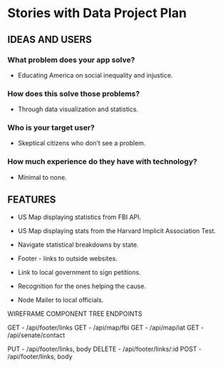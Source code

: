 # Stories with Data Project Plan

## IDEAS AND USERS

### What problem does your app solve?
- Educating America on social inequality and injustice.

### How does this solve those problems?
- Through data visualization and statistics.

### Who is your target user?
- Skeptical citizens who don’t see a problem.

### How much experience do they have with technology?
- Minimal to none.

## FEATURES

- US Map displaying statistics from FBI API.

- US Map displaying stats from the Harvard Implicit Association Test.

- Navigate statistical breakdowns by state.

- Footer - links to outside websites.  

- Link to local government to sign petitions.

- Recognition for the ones helping the cause.

- Node Mailer to local officials.



WIREFRAME
COMPONENT TREE
ENDPOINTS

GET - /api/footer/links 
GET - /api/map/fbi
GET - /api/map/iat
GET - /api/senate/contact

PUT - /api/footer/links, body
DELETE - /api/footer/links/:id
POST - /api/footer/links, body

